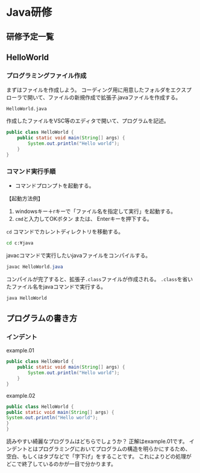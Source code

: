 # Java研修

## 研修予定一覧

<!-- toc -->

## HelloWorld

### プログラミングファイル作成

まずはファイルを作成しよう。
コーディング用に用意したフォルダをエクスプローラで開いて、ファイルの新規作成で拡張子.javaファイルを作成する。

`HelloWorld.java`

作成したファイルをVSC等のエディタで開いて、プログラムを記述。

```java
public class HelloWorld {
    public static void main(String[] args) {
        System.out.println("Hello world");
    }
}
```

### コマンド実行手順

- コマンドプロンプトを起動する。

【起動方法例】

1. windowsキー＋rキーで「ファイル名を指定して実行」を起動する。
1. `cmd`と入力してOKボタン または、 Enterキーを押下する。

`cd` コマンドでカレントディレクトリを移動する。

```cmd
cd c:¥java
```

javacコマンドで実行したいjavaファイルをコンパイルする。

```java
javac HelloWorld.java
```

コンパイルが完了すると、拡張子`.class`ファイルが作成される。
`.class`を省いたファイル名をjavaコマンドで実行する。

```java
java HelloWorld
```

## プログラムの書き方

### インデント

example.01
```java
public class HelloWorld {
    public static void main(String[] args) {
        System.out.println("Hello world");
    }
}
```

example.02
```java
public class HelloWorld {
public static void main(String[] args) {
System.out.println("Hello world");
}
}
```

読みやすい綺麗なプログラムはどちらでしょうか？
正解はexample.01です。
インデントとはプログラミングにおいてプログラムの構造を明らかにするため、
空白、もしくはタブなどで「字下げ」をすることです。
これによりどの処理がどこで終了しているのかが一目で分かります。
